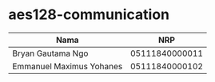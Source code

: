 # aes128-communication

|Nama|NRP|
|-|-|
|Bryan Gautama Ngo|05111840000011
|Emmanuel Maximus Yohanes|05111840000102
